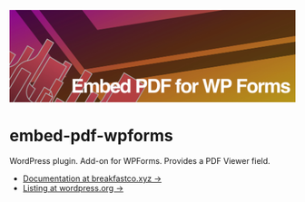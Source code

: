 ![Embed PDF for WPForms](assets/banner-1544x500.jpg)

# embed-pdf-wpforms
WordPress plugin. Add-on for WPForms. Provides a PDF Viewer field.

- [Documentation at breakfastco.xyz →](https://breakfastco.xyz/embed-pdf-wpforms/)
- [Listing at wordpress.org →](https://wordpress.org/plugins/embed-pdf-wpforms/)